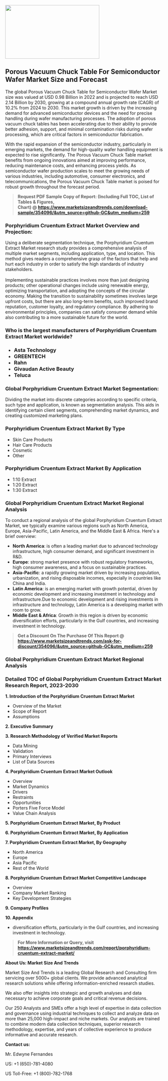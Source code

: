 <p><img class="alignnone size-medium wp-image-20088" src="https://ffe5etoiles.com/wp-content/uploads/2024/12/MST1-300x171.png" alt="" width="300" height="171" /></p><h2>Porous Vacuum Chuck Table For Semiconductor Wafer Market Size and Forecast</h2><p>The global Porous Vacuum Chuck Table for Semiconductor Wafer Market size was valued at USD 0.98 Billion in 2022 and is projected to reach USD 2.14 Billion by 2030, growing at a compound annual growth rate (CAGR) of 10.2% from 2024 to 2030. This market growth is driven by the increasing demand for advanced semiconductor devices and the need for precise handling during wafer manufacturing processes. The adoption of porous vacuum chuck tables has been accelerating due to their ability to provide better adhesion, support, and minimal contamination risks during wafer processing, which are critical factors in semiconductor fabrication.</p><p>With the rapid expansion of the semiconductor industry, particularly in emerging markets, the demand for high-quality wafer handling equipment is expected to rise significantly. The Porous Vacuum Chuck Table market benefits from ongoing innovations aimed at improving performance, reducing maintenance costs, and enhancing process yields. As semiconductor wafer production scales to meet the growing needs of various industries, including automotive, consumer electronics, and telecommunications, the Porous Vacuum Chuck Table market is poised for robust growth throughout the forecast period.</p></p><blockquote id="" class=""><strong>Request PDF Sample Copy of Report: (Including Full TOC, List of Tables &amp; Figures, Chart)&nbsp;@&nbsp;<strong><a href="https://www.marketsizeandtrends.com/download-sample/354096/&utm_source=github-GC&utm_medium=259" target="_blank">https://www.marketsizeandtrends.com/download-sample/354096/&utm_source=github-GC&utm_medium=259</a></strong></strong></blockquote><h3 id="" class="">Porphyridium Cruentum Extract Market&nbsp;Overview and Projection:</h3><p id="" class="">Using a deliberate segmentation technique, the Porphyridium Cruentum Extract Market research study provides a comprehensive analysis of multiple market segments, including application, type, and location. This method gives readers a comprehensive grasp of the factors that help and hurt each industry in order to satisfy the high standards of industry stakeholders. <br /> <br />Implementing sustainable practices involves more than just designing products; other operational changes include using renewable energy, optimizing transportation, and adopting the concepts of the circular economy. Making the transition to sustainability sometimes involves large upfront costs, but there are also long-term benefits, such improved brand reputation, customer loyalty, and regulatory compliance. By adhering to environmental principles, companies can satisfy consumer demand while also contributing to a more sustainable future for the world.</p><h3 id="" class="">Who is the largest manufacturers of&nbsp;Porphyridium Cruentum Extract Market worldwide?</h3><h3 class=""><p><ul><li>Asta Technology </li><li> GREENTECH </li><li> Rahn </li><li> Givaudan Active Beauty </li><li> Teluca</li></ul></p></h3><h3 id="" class="">Global&nbsp;Porphyridium Cruentum Extract Market Segmentation:</h3><p id="" class="">Dividing the market into discrete categories according to specific criteria, such type and application, is known as segmentation analysis. This aids in identifying certain client segments, comprehending market dynamics, and creating customized marketing plans.</p><h3 id="" class="">Porphyridium Cruentum Extract Market&nbsp;By Type</h3><p><p><ul><li>Skin Care Products</li><li> Hair Care Products</li><li> Cosmetic</li><li> Other</p></li></ul></p></p><h3 id="" class="">Porphyridium Cruentum Extract Market&nbsp;By Application</h3><p class=""><p><ul><li>1:10 Extract</li><li> 1:20 Extract</li><li> 1:30 Extract</li></ul></p></p><h3 id="" class="">Global Porphyridium Cruentum Extract Market Regional Analysis</h3><p id="" class="">To conduct a regional analysis of the global Porphyridium Cruentum Extract Market, we typically examine various regions such as North America, Europe, Asia-Pacific, Latin America, and the Middle East &amp; Africa. Here's a brief overview:</p><ul><li><strong>North America</strong>: is often a leading market due to advanced technology infrastructure, high consumer demand, and significant investment in R&amp;D.</li><li><strong>Europe</strong>: strong market presence with robust regulatory frameworks, high consumer awareness, and a focus on sustainable practices.</li><li><strong>Asia-Pacific</strong>: a rapidly growing market driven by increasing population, urbanization, and rising disposable incomes, especially in countries like China and India.</li><li><strong>Latin America</strong>: is an emerging market with growth potential, driven by economic development and increasing investment in technology and infrastructure.Due to economic development and rising investments in infrastructure and technology, Latin America is a developing market with room to grow.</li><li><strong>Middle East &amp; Africa</strong>: Growth in this region is driven by economic diversification efforts, particularly in the Gulf countries, and increasing investment in technology.</li></ul><blockquote id="" class=""><strong>Get a Discount On The Purchase Of This Report @ <strong><a href="https://www.marketsizeandtrends.com/ask-for-discount/354096/&utm_source=github-GC&utm_medium=259" target="_blank">https://www.marketsizeandtrends.com/ask-for-discount/354096/&utm_source=github-GC&utm_medium=259</a></strong></strong></blockquote><h3 id="" class="">Global Porphyridium Cruentum Extract Market Regional Analysis</h3><h3 id="" class="">Detailed TOC of Global Porphyridium Cruentum Extract Market Research Report, 2023-2030</h3><p id="" class=""><strong>1. Introduction of the Porphyridium Cruentum Extract Market</strong></p><ul><li>Overview of the Market</li><li>Scope of Report</li><li>Assumptions</li></ul><p id="" class=""><strong>2. Executive Summary</strong></p><p id="" class=""><strong>3. Research Methodology of Verified Market Reports</strong></p><ul><li>Data Mining</li><li>Validation</li><li>Primary Interviews</li><li>List of Data Sources</li></ul><p id="" class=""><strong>4. Porphyridium Cruentum Extract Market Outlook</strong></p><ul><li>Overview</li><li>Market Dynamics</li><li>Drivers</li><li>Restraints</li><li>Opportunities</li><li>Porters Five Force Model</li><li>Value Chain Analysis</li></ul><p id="" class=""><strong>5. Porphyridium Cruentum Extract Market, By Product</strong></p><p id="" class=""><strong>6. Porphyridium Cruentum Extract Market, By Application</strong></p><p id="" class=""><strong>7. Porphyridium Cruentum Extract Market, By Geography</strong></p><ul><li>North America</li><li>Europe</li><li>Asia Pacific</li><li>Rest of the World</li></ul><p id="" class=""><strong>8. Porphyridium Cruentum Extract Market Competitive Landscape</strong></p><ul><li>Overview</li><li>Company Market Ranking</li><li>Key Development Strategies</li></ul><p id="" class=""><strong>9. Company Profiles</strong></p><p id="" class=""><strong>10. Appendix</strong></p><ul><li>diversification efforts, particularly in the Gulf countries, and increasing investment in technology.</li></ul><blockquote id="" class=""><strong>For More Information or Query, visit <strong><strong><a href="https://www.marketsizeandtrends.com/report/porphyridium-cruentum-extract-market/" target="_blank">https://www.marketsizeandtrends.com/report/porphyridium-cruentum-extract-market/</a></strong></strong></strong></blockquote><p id="" class=""><strong>About Us: Market Size And Trends</strong></p><p id="" class="">Market Size And Trends is a leading Global Research and Consulting firm servicing over 5000+ global clients. We provide advanced analytical research solutions while offering information-enriched research studies.</p><p id="" class="">We also offer insights into strategic and growth analyses and data necessary to achieve corporate goals and critical revenue decisions.</p><p id="" class="">Our 250 Analysts and SMEs offer a high level of expertise in data collection and governance using industrial techniques to collect and analyze data on more than 25,000 high-impact and niche markets. Our analysts are trained to combine modern data collection techniques, superior research methodology, expertise, and years of collective experience to produce informative and accurate research.</p><p id="" class=""><strong>Contact us:</strong></p><p id="" class="">Mr. Edwyne Fernandes</p><p id="" class="">US: +1 (650)-781-4080</p><p id="" class="">US Toll-Free: +1 (800)-782-1768</p>
